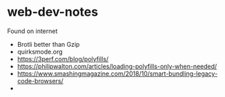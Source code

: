 # web-dev-notes
Found on internet

- Brotli better than Gzip
- quirksmode.org
- https://3perf.com/blog/polyfills/
- https://philipwalton.com/articles/loading-polyfills-only-when-needed/
- https://www.smashingmagazine.com/2018/10/smart-bundling-legacy-code-browsers/
- 
